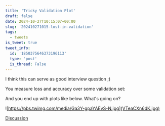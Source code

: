 ```yaml
---
title: 'Tricky Validation Plot'
draft: false
date: 2024-10-27T10:15:07+00:00
slug: '202410271015-lost-in-validation'
tags:
  - tweets
is_tweet: true
tweet_info:
  id: '1850375646373196113'
  type: 'post'
  is_thread: False
---
```




I think this can serve as good interview question ;)

You measure loss and accuracy over some validation set:

And you end up with plots like below. What's going on?

![https://pbs.twimg.com/media/Ga3Y-gpaYAEvS-N.jpg](VTeaCXn6dK.jpg)

[Discussion](https://x.com/sytelus/status/1850375646373196113)
